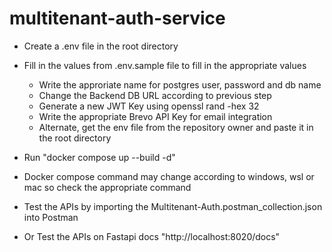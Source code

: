 # multitenant-auth-service
- Create a .env file in the root directory
- Fill in the values from .env.sample file to fill in the appropriate values
  - Write the approriate name for postgres user, password and db name
  - Change the Backend DB URL according to previous step
  - Generate a new JWT Key using openssl rand -hex 32
  - Write the appropriate Brevo API Key for email integration
  - Alternate, get the env file from the repository owner and paste it in the root directory

- Run "docker compose up --build -d"
- Docker compose command may change according to windows, wsl or mac so check the appropriate command
- Test the APIs by importing the Multitenant-Auth.postman_collection.json into Postman
- Or Test the APIs on Fastapi docs "http://localhost:8020/docs" 